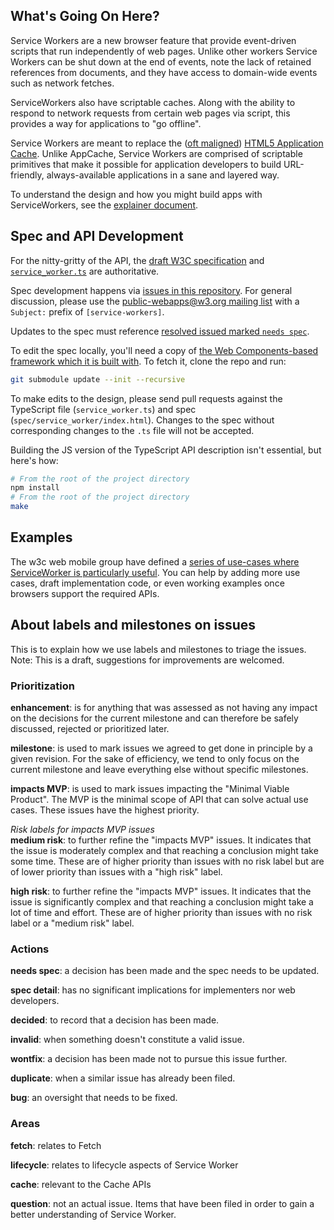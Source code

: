 ## What's Going On Here?

Service Workers are a new browser feature that provide event-driven scripts that run independently of web pages. Unlike other workers Service Workers can be shut down at the end of events, note the lack of retained references from documents, and they have access to domain-wide events such as network fetches.

ServiceWorkers also have scriptable caches. Along with the ability to respond to network requests from certain web pages via script, this provides a way for applications to "go offline".

Service Workers are meant to replace the ([oft maligned](http://alistapart.com/article/application-cache-is-a-douchebag)) [HTML5 Application Cache](//www.whatwg.org/specs/web-apps/current-work/multipage/offline.html). Unlike AppCache, Service Workers are comprised of scriptable primitives that make it possible for application developers to build URL-friendly, always-available applications in a sane and layered way.

To understand the design and how you might build apps with ServiceWorkers, see the [explainer document](explainer.md).

## Spec and API Development

For the nitty-gritty of the API, the [draft W3C specification](//slightlyoff.github.io/ServiceWorker/spec/service_worker/index.html) and [`service_worker.ts`](//github.com/slightlyoff/ServiceWorker/blob/master/service_worker.ts) are authoritative.

Spec development happens via [issues in this repository](https://github.com/slightlyoff/ServiceWorker/issues). For general discussion, please use the [public-webapps@w3.org mailing list](http://lists.w3.org/Archives/Public/public-webapps/) with a `Subject:` prefix of `[service-workers]`.

Updates to the spec must reference [resolved issued marked `needs spec`](issues?labels=needs+spec&state=closed).

To edit the spec locally, you'll need a copy of [the Web Components-based framework which it is built with](//github.com/slightlyoff/web-spec-framework). To fetch it, clone the repo and run:

```sh
git submodule update --init --recursive
```

To make edits to the design, please send pull requests against the TypeScript file (`service_worker.ts`) and spec (`spec/service_worker/index.html`). Changes to the spec without corresponding changes to the `.ts` file will not be accepted.

Building the JS version of the TypeScript API description isn't essential, but here's how:

```sh
# From the root of the project directory
npm install
# From the root of the project directory
make
```

## Examples

The w3c web mobile group have defined a [series of use-cases where ServiceWorker is particularly useful](https://github.com/w3c-webmob/ServiceWorkersDemos). You can help by adding more use cases, draft implementation code, or even working examples once browsers support the required APIs.


## About labels and milestones on issues
This is to explain how we use labels and milestones to triage the issues. Note: This is a draft, suggestions for improvements are welcomed.


### Prioritization
**enhancement**: is for anything that was assessed as not having any impact on the decisions for the current milestone and can therefore be safely discussed, rejected or prioritized later.

**milestone**: is used to mark issues we agreed to get done in principle by a given revision. For the sake of efficiency, we tend to only focus on the current milestone and leave everything else without specific milestones.

**impacts MVP**: is used to mark issues impacting the "Minimal Viable Product". The MVP is the minimal scope of API that can solve actual use cases. These issues have the highest priority.

*Risk labels for impacts MVP issues*  
**medium risk**: to further refine the "impacts MVP" issues. It indicates that the issue is moderately complex and that reaching a conclusion might take some time. These are of higher priority than issues with no risk label but are of lower priority than issues with a "high risk" label.

**high risk**: to further refine the "impacts MVP" issues. It indicates that the issue is significantly complex and that reaching a conclusion might take a lot of time and effort. These are of higher priority than issues with no risk label or a "medium risk" label.



### Actions
**needs spec**: a decision has been made and the spec needs to be updated.

**spec detail**: has no significant implications for implementers nor web developers.

**decided**: to record that a decision has been made.

**invalid**: when something doesn't constitute a valid issue.

**wontfix**: a decision has been made not to pursue this issue further.

**duplicate**: when a similar issue has already been filed.

**bug**: an oversight that needs to be fixed.


### Areas

**fetch**: relates to Fetch

**lifecycle**: relates to lifecycle aspects of Service Worker

**cache**: relevant to the Cache APIs

**question**: not an actual issue. Items that have been filed in order to gain a better understanding of Service Worker.
